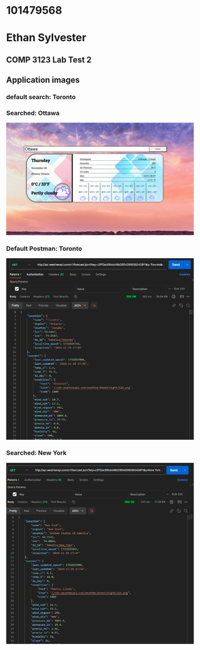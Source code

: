 # 101479568
# Ethan Sylvester
## COMP 3123 Lab Test 2

## Application images
### default search: Toronto
<!-- ![](./markdown-photos/1.png) -->

### Searched: Ottawa
![](./markdown-photos/2.png)

### Default Postman: Toronto
![](./markdown-photos/3.png)

### Searched: New York
![](./markdown-photos/4.png)